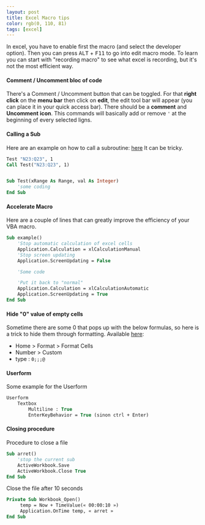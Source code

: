```yaml
---
layout: post
title: Excel Macro tips
color: rgb(0, 110, 81)
tags: [excel]
---
```



In excel, you have to enable first the macro (and select the developer option). 
Then you can press <kbd>ALT</kbd> + <kbd>F11</kbd> to go into edit macro mode. 
To learn you can start with "recording macro" to see what excel is recording, 
but it's not the most efficient way.

#### Comment / Uncomment bloc of code

There's a Comment / Uncomment button that can be toggled. For that **right click** on the **menu bar** then click on **edit**, 
the edit tool bar will appear (you can place it in your quick access bar). There should be a **comment** and **Uncomment** **icon**. 
This commands will basically add or remove `'` at the beginning of every selected ligns. 

#### Calling a Sub

Here are an example on how to call a subroutine: [here](https://msdn.microsoft.com/en-us/library/office/gg251432.aspx)
It can be tricky.

```vb
Test "N23:Q23", 1
Call Test("N23:Q23", 1)


Sub Test(xRange As Range, val As Integer)
	'some coding
End Sub
```


#### Accelerate Macro

Here are a couple of lines that can greatly improve the efficiency of your VBA macro.

```vb
Sub example()
	'Stop automatic calculation of excel cells
	Application.Calculation = xlCalculationManual
	'Stop screen updating
	Application.ScreenUpdating = False

	'Some code

	'Put it back to "normal"
	Application.Calculation = xlCalculationAutomatic
	Application.ScreenUpdating = True
End Sub
```

#### Hide "0" value of empty cells

Sometime there are some 0 that pops up with the below formulas, 
so here is a trick to hide them through formatting.
Available [here](https://support.office.com/en-us/article/Display-or-hide-zero-values-3ec7a433-46b8-4516-8085-a00e9e476b03):

- Home > Format > Format Cells
- Number > Custom
- type : `0;;;@`

#### Userform

Some example for the Userform

```vb
Userform
    Textbox 
        Multiline : True
        EnterKeyBehavior = True (sinon ctrl + Enter)
```


#### Closing procedure

Procedure to close a file

```vb
Sub arret()
	'stop the current sub
    ActiveWorkbook.Save
    ActiveWorkbook.Close True
End Sub
```

Close the file after 10 seconds

```vb
Private Sub Workbook_Open()
     temp = Now + TimeValue(« 00:00:10 »)
     Application.OnTime temp, « arret »
End Sub
```
